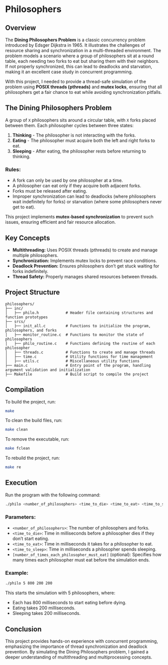 # Philosophers

## Overview

The **Dining Philosophers Problem** is a classic concurrency problem introduced by Edsger Dijkstra in 1965. It illustrates the challenges of resource sharing and synchronization in a multi-threaded environment. The problem models a scenario where a group of philosophers sit at a round table, each needing two forks to eat but sharing them with their neighbors. If not properly synchronized, this can lead to deadlocks and starvation, making it an excellent case study in concurrent programming.

With this project, I needed to provide a thread-safe simulation of the problem using **POSIX threads (pthreads)** and **mutex locks**, ensuring that all philosophers get a fair chance to eat while avoiding synchronization pitfalls.

## The Dining Philosophers Problem

A group of `X` philosophers sits around a circular table, with `X` forks placed between them. Each philosopher cycles between three states:

1. **Thinking** - The philosopher is not interacting with the forks.
2. **Eating** - The philosopher must acquire both the left and right forks to eat.
3. **Sleeping** - After eating, the philosopher rests before returning to thinking.

### Rules:

- A fork can only be used by one philosopher at a time.
- A philosopher can eat only if they acquire both adjacent forks.
- Forks must be released after eating.
- Improper synchronization can lead to deadlocks (where philosophers wait indefinitely for forks) or starvation (where some philosophers never get to eat).

This project implements **mutex-based synchronization** to prevent such issues, ensuring efficient and fair resource allocation.

## Key Concepts

- **Multithreading:** Uses POSIX threads (pthreads) to create and manage multiple philosophers.
- **Synchronization:** Implements mutex locks to prevent race conditions.
- **Deadlock Prevention:** Ensures philosophers don’t get stuck waiting for forks indefinitely.
- **Thread Safety:** Properly manages shared resources between threads.

## Project Structure

```
philosophers/
├── inc/
│   ├── philo.h            # Header file containing structures and function prototypes
├── srcs/
│   ├── init_all.c         # Functions to initialize the program, philosophers, and forks
│   ├── monitor_routine.c  # Functions to monitor the state of philosophers
│   ├── philo_routine.c    # Functions defining the routine of each philosopher
│   ├── threads.c          # Functions to create and manage threads
│   ├── time.c             # Utility functions for time management
│   ├── utils.c            # Miscellaneous utility functions
├── main.c                 # Entry point of the program, handling argument validation and initialization
├── Makefile               # Build script to compile the project
```

## Compilation

To build the project, run:

```sh
make
```

To clean the build files, run:

```sh
make clean
```

To remove the executable, run:

```sh
make fclean
```

To rebuild the project, run:

```sh
make re
```

## Execution

Run the program with the following command:

```sh
./philo <number_of_philosophers> <time_to_die> <time_to_eat> <time_to_sleep> [number_of_times_each_philosopher_must_eat]
```

### Parameters:

- `<number_of_philosophers>`: The number of philosophers and forks.
- `<time_to_die>`: Time in milliseconds before a philosopher dies if they don’t start eating.
- `<time_to_eat>`: Time in milliseconds it takes for a philosopher to eat.
- `<time_to_sleep>`: Time in milliseconds a philosopher spends sleeping.
- `[number_of_times_each_philosopher_must_eat]` (optional): Specifies how many times each philosopher must eat before the simulation ends.

### Example:

```sh
./philo 5 800 200 200
```

This starts the simulation with 5 philosophers, where:

- Each has 800 milliseconds to start eating before dying.
- Eating takes 200 milliseconds.
- Sleeping takes 200 milliseconds.

## Conclusion

This project provides hands-on experience with concurrent programming, emphasizing the importance of thread synchronization and deadlock prevention. By simulating the Dining Philosophers problem, I gained a deeper understanding of multithreading and multiprocessing concepts.

